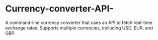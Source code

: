# Currency-converter-API-
A command-line currency converter that uses an API to fetch real-time exchange rates. Supports multiple currencies, including USD, EUR, and GBP.
